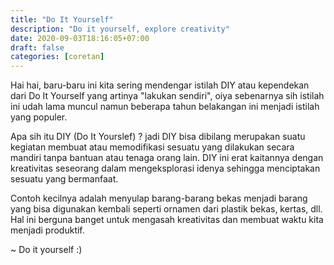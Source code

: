 ```yaml
---
title: "Do It Yourself"
description: "Do it yourself, explore creativity"
date: 2020-09-03T18:16:05+07:00
draft: false
categories: [coretan]
---
```


Hai hai, baru-baru ini kita sering mendengar istilah DIY atau kependekan dari Do It Yourself yang artinya "lakukan sendiri", oiya sebenarnya sih istilah ini udah lama muncul namun beberapa tahun belakangan ini menjadi istilah yang populer.

Apa sih itu DIY (Do It Yourslef) ? jadi DIY bisa dibilang merupakan suatu kegiatan membuat atau memodifikasi sesuatu yang dilakukan secara mandiri tanpa bantuan atau tenaga orang lain. DIY ini erat kaitannya dengan kreativitas seseorang dalam mengeksplorasi idenya sehingga menciptakan sesuatu yang bermanfaat.

Contoh kecilnya adalah menyulap barang-barang bekas menjadi barang yang bisa digunakan kembali seperti ornamen dari plastik bekas, kertas, dll. Hal ini berguna banget untuk mengasah kreativitas dan membuat waktu kita menjadi produktif.

~ Do it yourself :)